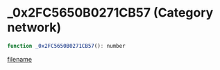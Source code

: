 # _0x2FC5650B0271CB57 (Category network)

```js
function _0x2FC5650B0271CB57(): number
```

[filename](_0x2FC5650B0271CB57_m.md ':include')